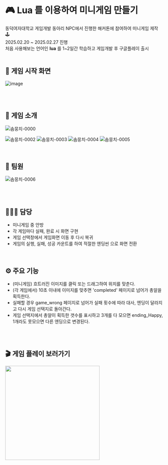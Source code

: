 # 🎮 Lua 를 이용하여 미니게임 만들기
동덕여자대학교 게임개발 동아리 NPC에서 진행한 해커톤에 참여하여 미니게임 제작 🕹️ <br>
2025.02.20 ~ 2025.02.27 진행 <br>
처음 사용해보는 언어인 **lua** 를 1~2일간 학습하고 게임개발 후 구글플레이 출시 <br>
<br>

## 🎈 게임 시작 화면
![image](https://github.com/user-attachments/assets/b5e18a65-7457-4ff5-9aa2-65a341dec3db)

<br><br>

## 📝 게임 소개
![솜뭉치-0000](https://github.com/user-attachments/assets/47150bae-e162-4833-95f7-98160a9174ad)
<!-- ![솜뭉치-0001](https://github.com/user-attachments/assets/71da40ab-2e11-4df4-84e5-a90ff589dbda) -->
![솜뭉치-0002](https://github.com/user-attachments/assets/a5231b26-b6cf-4c44-8fa9-5d87efeb8f40)
![솜뭉치-0003](https://github.com/user-attachments/assets/1e7c2099-13b7-4d7f-aa50-a0279118e17e)
![솜뭉치-0004](https://github.com/user-attachments/assets/b2925c41-fb98-4732-b102-a9a126bcdc50)
![솜뭉치-0005](https://github.com/user-attachments/assets/31e50e6d-d002-4dc8-b11d-99cf373d2c8b)
<!-- ![솜뭉치-0006](https://github.com/user-attachments/assets/1d8f0065-8a92-4135-bf6e-165f3c81bc5e) -->
<!-- ![솜뭉치-0007](https://github.com/user-attachments/assets/8dc9465d-5af9-4e1e-9df2-ecffba8a93a6) -->


<br>

## 👥 팀원
![솜뭉치-0006](https://github.com/user-attachments/assets/1d8f0065-8a92-4135-bf6e-165f3c81bc5e)

<br><br>

## 👩🏻‍💻 담당 
- 미니게임 중 안방
- 각 게임마다 실패, 완료 시 화면 구현
- 게임 선택창에서 게임화면 이동 후 다시 복귀
- 게임의 실행, 실패, 성공 카운트를 하여 적절한 엔딩씬 으로 화면 전환

<br>

## ⚙️ 주요 기능 
- (미니게임) 흐트러진 이미지를 클릭 또는 드래그하여 위치를 맞춘다.
- (각 게임에서) 10초 이내에 이미지를 맞추면 'completed' 페이지로 넘어가 총알을 획득한다.
- 실패할 경우 game_wrong 페이지로 넘어가 실패 횟수에 따라 대사, 엔딩이 달라지고 다시 게임 선택지로 돌아간다.
- 게임 선택지에서 총알이 획득한 갯수를 표시하고 3개를 다 모으면 ending_Happy, 1개라도 못모으면 다른 엔딩으로 변경된다.

<br><br>

## 🎬 게임 플레이 보러가기
<a href="https://www.youtube.com/watch?v=qcGjpbePZVU">
  <img src="https://img.youtube.com/vi/qcGjpbePZVU/0.jpg" width="300">
</a>

<!--
처음으로 깃을 통해 협업을 진행해서 어려운점이 많았다.
개발자는 4명이었는데 모두 깃을 많이 사용해본 경험이 적었고, 특히 혼자 저장용도로만 사용해봐서 깃을 통한 협업이 어려웠다.
특히 각자의 브랜치를 만들어서 코드를 업로드하고, main 브랜치로 merge 하는 작업이 매우 힘들었다.
개발파트를 맡은 사람들이 깃을 통한 협업에 익숙해지기 위해 6시간 이상 회의를 하면서 서로 화면을 공유하며 도왔다. 
그렇게 점점 깃 사용이 익숙해지고 실력이 늘어갔다.

lua 라는 언어를 처음 접해보고, 하루만 공부를 하여
단기간 내에 게임의 모든 씬을 만들고 연결하고 
실패 횟수에 따라 게임 엔딩을 다르게 하는 등 복잡한 로직을 구현하기는 쉽지 않았다.
모두가 제출 전날부터 밤을 새며 일박 이일동안 게임을 구현하였고
제출당일 오전부터 카페에서 모여 서로 코드를 리뷰해주며 게임을 완성해 나갔다.

기획과 디자이너와의 소통이 제대로 이루어 지지않아 배경 화면이 부족했고
기획은 우리의 실력을 고려하지 않고 너무 많은 화면을 구현하여 어려움이 있었다.
그래서 개발자들끼리 협의를 한 후 할 수 있는 곳 까지 다 구현하고 못한부분은 기획에게 말하기로 했다.
결국 모든 화면을 구현하고 엔딩 로직도 구현하였지만 브금까지는 추가하지 못했고 
비록 브금은 추가하지 못했지만 하나의 완성된 게임을 만들 수 있었다.

구글 플레이 출시를 목표로 1260*720 사이즈로 게임을 제작 하였다.

-->
